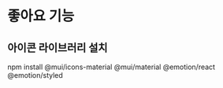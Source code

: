 # 좋아요 기능

## 아이콘 라이브러리 설치
npm install @mui/icons-material @mui/material @emotion/react @emotion/styled